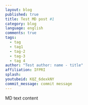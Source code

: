 ```yaml
---
layout: blog
published: true
title: Test MD post #1
category: blog
language: english
comments: true
tags: 
  - tag
  - tag1
  - tag-2
  - tag-3
  - tag 4
author: "Test author: name - title"
affiliation: IFPRI
splash: 
youtubeid: KQZ_6dexkNY
commit_message: commit message
---
```

MD text content